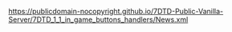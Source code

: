 https://publicdomain-nocopyright.github.io/7DTD-Public-Vanilla-Server/7DTD_1_1_in_game_buttons_handlers/News.xml
